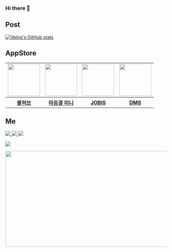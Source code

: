 ### Hi there 💩 

## Post
[![Velog's GitHub stats](https://velog-readme-stats.vercel.app/api?name=gtw030488&slug=고2가-교내-취업-관리-서비스를-만들기까지JOBIS-회고)](https://velog.io/@gtw030488/고2가-교내-취업-관리-서비스를-만들기까지JOBIS-회고)

## AppStore
<table>
  <tr>
    <td>
      <a href="https://apps.apple.com/kr/app/ballhub/id6520390860" target="_blank">
        <img class="BallHub" src="https://github.com/user-attachments/assets/e06a25fd-fd2f-4b3e-860c-364937d8769a" height=100 width=100/>
      </a>
    </td>
    <td>
      <a href="https://apps.apple.com/kr/app/마음결-미니-maumgyeol-mini/id6477999179" target="_blank">
        <img class="Maumgyeol-Mini" src="https://github.com/user-attachments/assets/4accd79a-189a-46f1-9c0b-f68d4143153d" height=100 width=100/>
      </a>
    </td>
    <td>  
      <a href="https://apps.apple.com/kr/app/jobis-취업의-지름길/id6450888392" target="_blank">
        <img class="JOBIS" src="https://github.com/user-attachments/assets/5e1e87f8-88dc-402b-9f9b-5859d3875b29" height=100 width=100/>
      </a>
    </td>
    <td>
      <a href="https://apps.apple.com/kr/app/dms-기숙사-관리-시스템/id6443398432" target="_blank">
        <img class="DMS" src="https://github.com/user-attachments/assets/984819e8-2ee7-4da8-99ec-dee10a19b8dd" height=100 width=100/>
      </a>
    </td>
  </tr>
   <tr>
    <th>
      <a href="https://apps.apple.com/kr/app/ballhub/id6520390860" target="_blank">볼허브</a>
    </th>
    <th>
      <a href="https://apps.apple.com/kr/app/마음결-미니-maumgyeol-mini/id6477999179" target="_blank">마음결 미니</a>
    </th>
    <th>
      <a href="https://apps.apple.com/kr/app/jobis-취업의-지름길/id6450888392" target="_blank">JOBIS</a>
    </th>
    <th>
       <a href="https://apps.apple.com/kr/app/dms-기숙사-관리-시스템/id6443398432" target="_blank">DMS</a>
    </th>
  </tr>
</table>

## Me
<a href="https://buttery-jellyfish-470.notion.site/52abb3d1112c40c394f0254d4f0986c7?pvs=4" target="_blank"><img src="https://img.shields.io/badge/Portfolio-000000?style=flat-square&logo=Notion&logoColor=white">
<a href="https://www.instagram.com/hsj._.06/" target="_blank"><img src="https://img.shields.io/badge/Instagram-E4405F?style=flat-square&logo=Instagram&logoColor=white">
<a href="https://velog.io/@gtw030488" target="_blank"><img src="https://img.shields.io/badge/Velog-20C997?style=flat-square&logo=Velog&logoColor=white">

<a target="_blank"><img src="https://img.shields.io/badge/gtw030488@gmail.com-EA4335?style=flat-square&logo=Gmail&logoColor=white">


<a href="https://github.com/devxb/gitanimals">
<img
  src="https://render.gitanimals.org/farms/HongSJae"
  width="600"
  height="300"
/>
</a>
